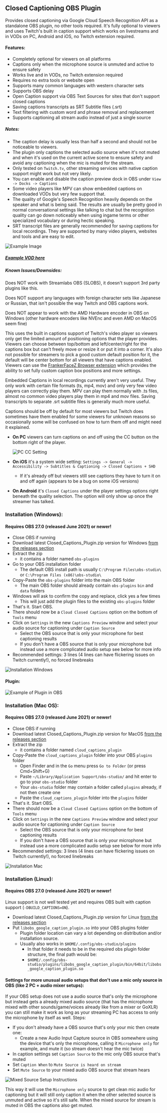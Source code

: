 ## Closed Captioning OBS Plugin

Provides closed captioning via Google Cloud Speech Recognition API as a standalone OBS plugin, no other tools required. 
It's fully optional to viewers and uses Twitch's built in caption support which works on livestreams and in VODs on PC, Android and iOS, no Twitch extension required.  

#### Features:
  * Completely optional for viewers on all platforms
  * Captions only when the microphone source is unmuted and active to ensure safety
  * Works live and in VODs, no Twitch extension required
  * Requires no extra tools or website open
  * Supports many common languages with western character sets
  * Supports OBS delay
  * Open Caption support via OBS Text Sources for sites that don't support closed captions
  * Saving captions transcripts as SRT Subtitle files (.srt)
  * Text filtering with custom word and phrase removal and replacement
  * Supports captioning all stream audio instead of just a single source

##### Notes:
* The caption delay is usually less than half a second and should not be noticeable to viewers.
* The plugin only captions the selected audio source when it's not muted and when it's used on the current active scene to ensure safety and avoid any captioning when the mic is muted for the stream.
* Only tested on `Twitch.tv`, other streaming services with native caption support might work but not very likely.
* You can enable and disable the caption preview dock in OBS under `View -> Docks -> Captions` 
* Some video players like MPV can show embedded captions on downloaded VODs but very few support that.
* The quality of Google's Speech Recognition heavily depends on the speaker and what is being said. The results are usually be pretty good in normal conversational settings like talking to chat but the recognition quality can go down noticeably when using ingame terms or other specialized vocabulary or during hectic speaking. 
* SRT transcript files are generally recommended for saving captions for local recordings. They are supported by many video players, websites and tools and are easy to edit.

![Example Image](https://i.imgur.com/UcPk8gz.png)
##### [Example VOD here](https://www.twitch.tv/videos/441407980?t=20s)

##### Known Issues/Downsides:

Does NOT work with Streamlabs OBS (SLOBS), it doesn't support 3rd party plugins like this.

Does NOT support any languages with foreign character sets like Japanese or Russian, that isn't possible the way Twitch and OBS captions work.

Does NOT appear to work with the AMD Hardware encoder in OBS on Windows (other hardware encoders like NVEnc and even AMD on MacOS seem fine)

This uses the built in captions support of Twitch's video player so viewers only get the limited amount of positioning options that the player provides. Viewers can choose between top/bottom and left/center/right for the captions box but can't freely move or resize it or put it into a corner. It's also not possible for streamers to pick a good custom default position for it, the default will be center bottom for all viewers that have captions enabled.
Viewers can use the [FrankerFaceZ Browser extension](https://chrome.google.com/webstore/detail/frankerfacez/fadndhdgpmmaapbmfcknlfgcflmmmieb) which provides the ability to set fully custom caption box positions and more settings.

Embedded Captions in local recordings currently aren't very useful. They only work with certain file formats (ts, mp4, mov) and only very few video players can correctly play them.
MPV can play them normally with .ts files, almost no common video players play them in mp4 and mov files. Saving transcripts to separate .srt subtitle files is generally much more useful.

Captions should be off by default for most viewers but Twitch does sometimes have them enabled for some viewers for unknown reasons so occasionally some will be confused on how to turn them off and might need it explained.

* **On PC** viewers can turn captions on and off using the CC button on the bottom right of the player.

    ![PC CC Setting](https://i.imgur.com/jBTzQT8.png)
    
    
* **On iOS** it's a system wide setting: `Settings -> General -> Accessibility -> Subtitles & Captioning -> Closed Captions + SHD` 
  * If it's already off but viewers still see captions they have to turn it on and off again (appears to be a bug on some iOS versions)
  
* **On Android** it's `Closed Captions` under the player settings options right beneath the quality selection. The option will only show up once the streamer has talked.

### Installation (Windows):
#### Requires OBS 27.0 (released June 2021) or newer!

* Close OBS if running
* Download latest Closed_Captions_Plugin.zip version for Windows [from the releases section](https://github.com/ratwithacompiler/OBS-captions-plugin/releases)
* Extract the zip
  * it contains a folder named `obs-plugins`
* Go to your OBS installation folder
  * The default OBS install path is usually `C:\Program Files\obs-studio\` or `C:\Program Files (x86)\obs-studio\`
* Copy-Paste the `obs-plugins` folder into the main OBS folder
  * The main OBS folder should already contain `obs-plugins` `bin` and `data` folders
* Windows will ask to confirm the copy and replace, click yes a few times
  * This will just add the plugin files to the existing `obs-plugins` folder
* That's it. Start OBS.
* There should now be a `Cloud Closed Captions` option on the bottom of `Tools` menu
* Click on `Settings` in the new `Captions Preview` window and select your audio source for captioning under `Caption Source`
  * Select the OBS source that is only your microphone for best captioning results
  * If you don't have a OBS source that is only your microphone but instead use a more complicated audio setup see below for more info
* Recommended settings: 3 lines (4 lines can have flickering issues on Twitch currently!), no forced linebreaks

![Installation Windows](https://i.imgur.com/8EknThL.png)

#### Plugin:
![Example of Plugin in OBS](https://i.imgur.com/wGzcseX.png)

### Installation (Mac OS):
#### Requires OBS 27.0 (released June 2021) or newer!

* Close OBS if running
* Download latest Closed_Captions_Plugin.zip version for MacOS [from the releases section](https://github.com/ratwithacompiler/OBS-captions-plugin/releases)
* Extract the zip
  * it contains a folder named `cloud_captions_plugin`
* Copy-Paste the `cloud_captions_plugin` folder into your OBS `plugins` folder
  * Open Finder and in the `Go` menu press `Go to Folder` (or press Cmd+Shift+G)  
  * Paste `~/Library/Application Support/obs-studio/` and hit enter to go to your `obs-studio` folder 
  * Your `obs-studio` folder may contain a folder called `plugins` already, if not then create one
  * Paste the `cloud_captions_plugin` folder into the `plugins` folder 
* That's it. Start OBS.
* There should now be a `Cloud Closed Captions` option on the bottom of `Tools` menu
* Click on `Settings` in the new `Captions Preview` window and select your audio source for captioning under `Caption Source`
  * Select the OBS source that is only your microphone for best captioning results
  * If you don't have a OBS source that is only your microphone but instead use a more complicated audio setup see below for more info
* Recommended settings: 3 lines (4 lines can have flickering issues on Twitch currently!), no forced linebreaks

![Installation Mac](https://i.imgur.com/nlF3TMr.png)

### Installation (Linux):
#### Requires OBS 27.0 (released June 2021) or newer!

Linux support is not well tested yet and requires OBS built with caption support (`-DBUILD_CAPTIONS=ON`).

* Download latest Closed_Captions_Plugin.zip version for Linux [from the releases section](https://github.com/ratwithacompiler/OBS-captions-plugin/releases)
* Put `libobs_google_caption_plugin.so` into your OBS plugins folder
  * Plugin folder location can vary a lot depending on distribution and/or installation source.
  * Usually also works in `$HOME/.config/obs-studio/plugins`
    * In that folder it needs to be in the required obs plugin folder structure, the final path would be:
    * `$HOME/.config/obs-studio/plugins/libobs_google_caption_plugin/bin/64bit/libobs_google_caption_plugin.so`


#### Settings for more unusual audio setups that don't use a mic only source in OBS (like 2 PC + audio mixer setups):

If your OBS setup does not use a audio source that's only the microphone but instead gets a already mixed audio source (that has the microphone mixed with other sounds/game/voices already like from a mixer or GoXLR) you can still make it work as long as your streaming PC has access to only the microphone by itself as well. Steps:

* If you don't already have a OBS source that's only your mic then create one:
	* Create a new Audio Input Capture source in OBS somewhere using the device that's only the microphone, calling it `Microphone only` for example, and mute it (so stream doesn't hear the mic twice)
* In caption settings set `Caption Source` to the mic only OBS source that's muted
* Set `Caption When` to `Mute Source is heard on stream`
* Set `Mute Source` to your mixed audio OBS source that stream hears

![Mixed Source Setup Instructions](https://i.imgur.com/wuE89ZT.png)

This way it will use the `Microphone only` source to get clean mic audio for captioning but it will still only caption it when the other selected source is unmuted and active so it's still safe. When the mixed source for stream is muted in OBS the captions also get muted.
